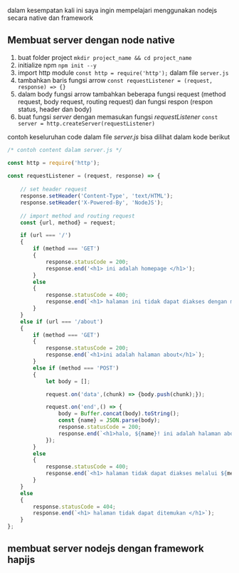 dalam kesempatan kali ini saya ingin mempelajari menggunakan nodejs secara native dan framework

## Membuat server dengan node native
1. buat folder project `mkdir project_name && cd project_name`
2. initialize npm `npm init --y`
3. import http module `const http = require('http');` dalam file `server.js`
4. tambahkan baris fungsi arrow `const requestListener = (request, response) => {}`
5. dalam body fungsi arrow tambahkan beberapa fungsi request (method request, body request, routing request) dan fungsi respon (respon status, header dan body)
6. buat fungsi _server_ dengan memasukan fungsi _requestListener_ `const server = http.createServer(requestListener)`

contoh keseluruhan code dalam file _server.js_ bisa dilihat dalam kode berikut
```js
/* contoh content dalam server.js */

const http = require('http');
 
const requestListener = (request, response) => {
    
    // set header request
    response.setHeader('Content-Type', 'text/HTML');
    response.setHeader('X-Powered-By', 'NodeJS');
    
    // import method and routing request
    const {url, method} = request;

    if (url === '/')
    {
        if (method === 'GET')
        {
            response.statusCode = 200;
            response.end('<h1> ini adalah homepage </h1>');
        }
        else
        {
            response.statusCode = 400;
            response.end(`<h1> halaman ini tidak dapat diakses dengan metode ${method} request</h1>`)
        }
    }
    else if (url === '/about')
    {
        if (method === 'GET')
        {
            response.statusCode = 200;
            response.end(`<h1>ini adalah halaman about</h1>`);
        } 
        else if (method === 'POST')
        {
            let body = [];

            request.on('data',(chunk) => {body.push(chunk);});

            request.on('end',() => {
                body = Buffer.concat(body).toString();
                const {name} = JSON.parse(body);
                response.statusCode = 200;
                response.end(`<h1>halo, ${name}! ini adalah halaman about`);
            });
        }
        else
        {
            response.statusCode = 400;
            response.end(`<h1> halaman tidak dapat diakses melalui ${method} request </h1>`);
        }
    }
    else 
    {
        response.statusCode = 404;
        response.end(`<h1> halaman tidak dapat ditemukan </h1>`);
    }
};
```

## membuat server nodejs dengan framework hapijs